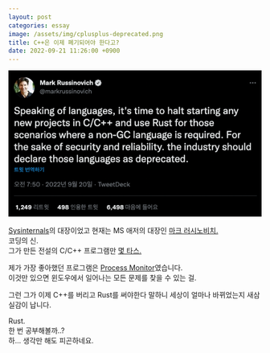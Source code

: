 ```yaml
---
layout: post
categories: essay
image: /assets/img/cplusplus-deprecated.png
title: C++은 이제 폐기되어야 한다고?
date: 2022-09-21 11:26:00 +0900
---
```


![](/assets/img/cplusplus-deprecated.png)

[Sysinternals](https://learn.microsoft.com/en-us/sysinternals/)의 대장이었고 현재는 MS 애저의 대장인 [마크 러시노비치.](https://en.wikipedia.org/wiki/Mark_Russinovich)  
코딩의 신.  
그가 만든 전설의 C/C++ 프로그램만 [몇 타스.](https://learn.microsoft.com/en-us/sysinternals/downloads/)

제가 가장 좋아했던 프로그램은 [Process Monitor](/essay/2011/01/14/%ED%94%84%EB%A1%9C%EC%84%B8%EC%8A%A4-%EB%AA%A8%EB%8B%88%ED%84%B0-%EC%82%AC%EC%9A%A9%EB%B2%95.html)였습니다.  
이것만 있으면 윈도우에서 일어나는 모든 문제를 찾을 수 있는 걸.

그런 그가 이제 C++를 버리고 Rust를 써야한다 말하니 세상이 얼마나 바뀌었는지 새삼 실감이 납니다.

Rust.  
한 번 공부해볼까..?  
하... 생각만 해도 피곤하네요.